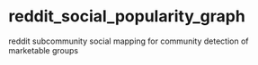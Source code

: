 # reddit_social_popularity_graph
reddit subcommunity social mapping for community detection of marketable groups
